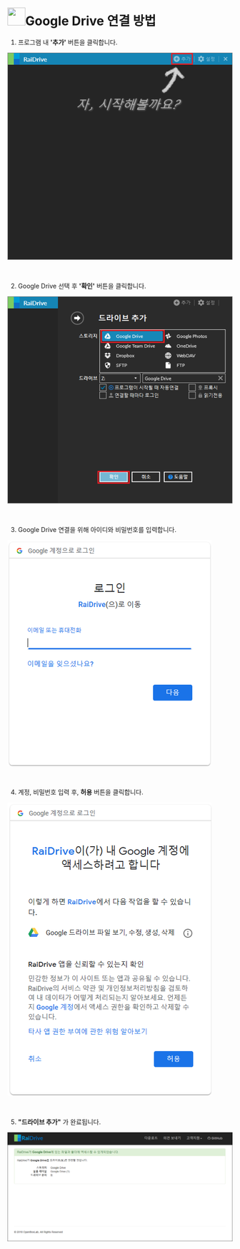 # <img class="gb_Wa gb_Ke" alt="" aria-hidden="true" src="https://www.gstatic.com/images/branding/product/1x/drive_48dp.png" srcset="https://www.gstatic.com/images/branding/product/2x/drive_48dp.png 2x ,https://www.gstatic.com/images/branding/product/1x/drive_48dp.png 1x" style="width:40px;height:40px">Google Drive 연결 방법

1. 프로그램 내 **'추가'** 버튼을 클릭합니다.


![RaiDrive 초기화면](/%EC%B4%88%EA%B8%B0%ED%99%94%EB%A9%B4.PNG)

<br />

2.  Google Drive 선택 후 **'확인'** 버튼을 클릭합니다.

![GoogleDrive추가](/GoogleDrive%EC%B6%94%EA%B0%802.PNG?raw=true)

<br />

3. Google Drive 연결을 위해 아이디와 비밀번호를 입력합니다.

![googledriveid](/GoogleDriveID%EC%9E%85%EB%A0%A5.PNG?raw=true)

<br />


4. 계정, 비밀번호 입력 후, **허용** 버튼을 클릭합니다.

![googledrive 2](/GoogleDrive%EA%B6%8C%ED%95%9C%EC%9A%94%EC%B2%AD2.PNG?raw=true)

<br />


5. **"드라이브 추가"** 가 완료됩니다.

![googledrivemount](/GoogleDriveMount.PNG?raw=true)
